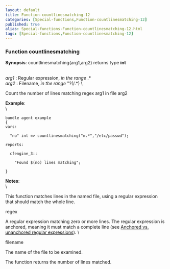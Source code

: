 ```yaml
---
layout: default
title: Function-countlinesmatching-12
categories: [Special-functions,Function-countlinesmatching-12]
published: true
alias: Special-functions-Function-countlinesmatching-12.html
tags: [Special-functions,Function-countlinesmatching-12]
---
```


### Function countlinesmatching

**Synopsis**: countlinesmatching(arg1,arg2) returns type **int**

\
 *arg1* : Regular expression, *in the range* .\* \
 *arg2* : Filename, *in the range* "?(/.\*) \

Count the number of lines matching regex arg1 in file arg2

**Example**:\
 \

~~~~ {.verbatim}
bundle agent example
{     
vars:

  "no" int => countlinesmatching("m.*","/etc/passwd");

reports:

  cfengine_3::

    "Found $(no) lines matching";

}
~~~~

**Notes**:\
 \

This function matches lines in the named file, using a regular
expression that should match the whole line.

regex

A regular expression matching zero or more lines. The regular expression
is anchored, meaning it must match a complete line (see [Anchored vs.
unanchored regular
expressions](#Anchored-vs_002e-unanchored-regular-expressions)). \

filename

The name of the file to be examined.

The function returns the number of lines matched.
